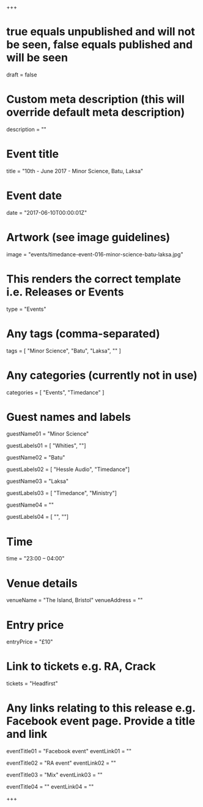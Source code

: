 +++

# true equals unpublished and will not be seen, false equals published and will be seen
draft = false

# Custom meta description (this will override default meta description)
description = ""

# Event title
title = "10th - June 2017 - Minor Science, Batu, Laksa"

# Event date
date = "2017-06-10T00:00:01Z"

# Artwork (see image guidelines)
image = "events/timedance-event-016-minor-science-batu-laksa.jpg"

# This renders the correct template i.e. Releases or Events
type = "Events"

# Any tags (comma-separated)
tags = [ 
	"Minor Science",
	"Batu",
	"Laksa",
	""
]

# Any categories (currently not in use)
categories = [
  "Events",
  "Timedance"
]

# Guest names and labels
guestName01 = "Minor Science"

guestLabels01 = [
	"Whities",
	""]

guestName02 = "Batu"

guestLabels02 = [
	"Hessle Audio",
	"Timedance"]

guestName03 = "Laksa"

guestLabels03 = [
	"Timedance",
	"Ministry"]

guestName04 = ""

guestLabels04 = [
	"",
	""]

# Time
time = "23:00 – 04:00"

# Venue details
venueName = "The Island, Bristol"
venueAddress = ""

# Entry price
entryPrice = "£10"

# Link to tickets e.g. RA, Crack 
tickets = "Headfirst"

# Any links relating to this release e.g. Facebook event page. Provide a title and link
eventTitle01 = "Facebook event"
eventLink01 = ""

eventTitle02 = "RA event"
eventLink02 = ""

eventTitle03 = "Mix"
eventLink03 = ""

eventTitle04 = ""
eventLink04 = ""


+++
